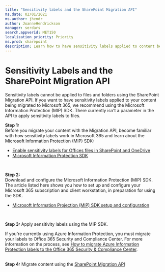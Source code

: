 ```yaml
---
title: "Sensitivity labels and the SharePoint Migration API"
ms.date: 02/01/2021
ms.author: jhendr
author: JoanneHendrickson
manager: serdars
search.appverid: MET150
localization_priority: Priority
ms.prod: sharepoint
description: Learn how to have sensitivity labels applied to content before migration with the SharePiont Migration API.
---
```


# Sensitivity Labels and the SharePoint Migration API

Sensitivity labels cannot be applied to files and folders using the SharePoint Migration API.  If you want to have sensitivity labels applied to your content being migrated to Microsoft 365, we recommend using the Microsoft Information Protection (MIP) SDK.  There currently isn't a parameter in the API to apply sensitivity labels to files.

**Step 1:**  
Before you migrate your content with the Migration API, become familiar with how sensitivity labels work in Microsoft 365 and learn about the Microsoft Information Protection (MIP) SDK:

- [Enable sensitivity labels for Offices files in SharePoint and OneDrive](https://docs.microsoft.com//microsoft-365/compliance/sensitivity-labels-sharepoint-onedrive-files?view=o365-worldwide)
- [Microsoft Information Protection SDK](https://docs.microsoft.com/information-protection/develop/overview)
<br>

**Step 2:**  
Download and configure the Microsoft Information Protection (MIP) SDK. The article listed here shows you how to set up and configure your Microsoft 365 subscription and client workstation, in preparation for using the SDK.

- [Microsoft Information Projection (MIP) SDK setup and configuration](https://docs.microsoft.com/information-protection/develop/setup-configure-mip) 
<br>

**Step 3:** 
Apply sensitivity labels using the MIP SDK. 
 
If you're currently using Azure Information Protection, you must migrate your labels to Office 365 Security and Compliance Center. For more information on the process, see [How to migrate Azure Information Protection labels to the Office 365 Security & Compliance Center](https://docs.microsoft.com/azure/information-protection/configure-policy-migrate-labels).  
</br>

**Step 4:** Migrate content using the [SharePoint Migration API](https://docs.microsoft.com/sharepoint/dev/apis/migration-api-overview)
